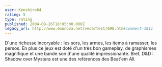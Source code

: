 ```yaml
---
user: Kenshiro84
rating: 5
type: rating
published: 2004-09-26T18:05:00.000Z
legacy_url: http://www.emunova.net/veda/test/698.htm#comment-1811
---
```

D'une richesse incoryable : les sors, les armes, les items à ramasser, les persos. En plus ce jeux est doté d'un très bon gameplay, de graphismes magnifique et une bande son d'une qualité impressionante. Bref, D&D : Shadow over Mystara est une des reférences des Beat'em All.